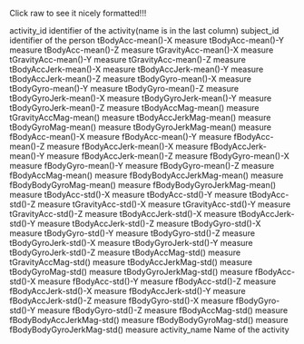 Click raw to see it nicely formatted!!!



activity_id	identifier of the activity(name is in the last column)
subject_id	identifier of the person
tBodyAcc-mean()-X	measure
tBodyAcc-mean()-Y	measure
tBodyAcc-mean()-Z	measure
tGravityAcc-mean()-X	measure
tGravityAcc-mean()-Y	measure
tGravityAcc-mean()-Z	measure
tBodyAccJerk-mean()-X	measure
tBodyAccJerk-mean()-Y	measure
tBodyAccJerk-mean()-Z	measure
tBodyGyro-mean()-X	measure
tBodyGyro-mean()-Y	measure
tBodyGyro-mean()-Z	measure
tBodyGyroJerk-mean()-X	measure
tBodyGyroJerk-mean()-Y	measure
tBodyGyroJerk-mean()-Z	measure
tBodyAccMag-mean()	measure
tGravityAccMag-mean()	measure
tBodyAccJerkMag-mean()	measure
tBodyGyroMag-mean()	measure
tBodyGyroJerkMag-mean()	measure
fBodyAcc-mean()-X	measure
fBodyAcc-mean()-Y	measure
fBodyAcc-mean()-Z	measure
fBodyAccJerk-mean()-X	measure
fBodyAccJerk-mean()-Y	measure
fBodyAccJerk-mean()-Z	measure
fBodyGyro-mean()-X	measure
fBodyGyro-mean()-Y	measure
fBodyGyro-mean()-Z	measure
fBodyAccMag-mean()	measure
fBodyBodyAccJerkMag-mean()	measure
fBodyBodyGyroMag-mean()	measure
fBodyBodyGyroJerkMag-mean()	measure
tBodyAcc-std()-X	measure
tBodyAcc-std()-Y	measure
tBodyAcc-std()-Z	measure
tGravityAcc-std()-X	measure
tGravityAcc-std()-Y	measure
tGravityAcc-std()-Z	measure
tBodyAccJerk-std()-X	measure
tBodyAccJerk-std()-Y	measure
tBodyAccJerk-std()-Z	measure
tBodyGyro-std()-X	measure
tBodyGyro-std()-Y	measure
tBodyGyro-std()-Z	measure
tBodyGyroJerk-std()-X	measure
tBodyGyroJerk-std()-Y	measure
tBodyGyroJerk-std()-Z	measure
tBodyAccMag-std()	measure
tGravityAccMag-std()	measure
tBodyAccJerkMag-std()	measure
tBodyGyroMag-std()	measure
tBodyGyroJerkMag-std()	measure
fBodyAcc-std()-X	measure
fBodyAcc-std()-Y	measure
fBodyAcc-std()-Z	measure
fBodyAccJerk-std()-X	measure
fBodyAccJerk-std()-Y	measure
fBodyAccJerk-std()-Z	measure
fBodyGyro-std()-X	measure
fBodyGyro-std()-Y	measure
fBodyGyro-std()-Z	measure
fBodyAccMag-std()	measure
fBodyBodyAccJerkMag-std()	measure
fBodyBodyGyroMag-std()	measure
fBodyBodyGyroJerkMag-std()	measure
activity_name	Name of the activity
